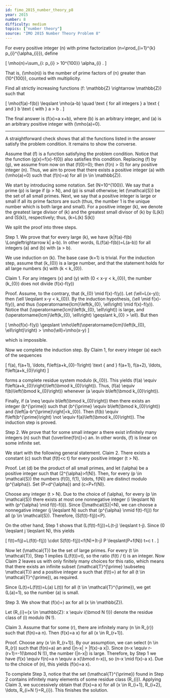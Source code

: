 ```yaml
---
id: fimo_2015_number_theory_p8
year: 2015
number: 8
difficulty: medium
topics: ["number theory"]
source: "IMO 2015 Number Theory Problem 8"
---
```


For every positive integer \(n\) with prime factorization \(n=\prod_{i=1}^{k} p_{i}^{\alpha_{i}}\), define

\[
\mho(n)=\sum_{i: p_{i} > 10^{100}} \alpha_{i} .
\]

That is, \(\mho(n)\) is the number of prime factors of \(n\) greater than \(10^{100}\), counted with multiplicity.

Find all strictly increasing functions \(f: \mathbb{Z} \rightarrow \mathbb{Z}\) such that

\[
\mho(f(a)-f(b)) \leqslant \mho(a-b) \quad \text { for all integers } a \text { and } b \text { with } a > b .
\]

The final answer is \(f(x)=a x+b\), where \(b\) is an arbitrary integer, and \(a\) is an arbitrary positive integer with \(\mho(a)=0\).

---
A straightforward check shows that all the functions listed in the answer satisfy the problem condition. It remains to show the converse.

Assume that \(f\) is a function satisfying the problem condition. Notice that the function \(g(x)=f(x)-f(0)\) also satisfies this condition. Replacing \(f\) by \(g\), we assume from now on that \(f(0)=0\); then \(f(n) > 0\) for any positive integer \(n\). Thus, we aim to prove that there exists a positive integer \(a\) with \(\mho(a)=0\) such that \(f(n)=a\) for all \(n \in \mathbb{Z}\).

We start by introducing some notation. Set \(N=10^{100}\). We say that a prime \(p\) is large if \(p > N\), and \(p\) is small otherwise; let \(\mathcal{S}\) be the set of all small primes. Next, we say that a positive integer is large or small if all its prime factors are such (thus, the number 1 is the unique number which is both large and small). For a positive integer \(k\), we denote the greatest large divisor of \(k\) and the greatest small divisor of \(k\) by \(L(k)\) and \(S(k)\), respectively; thus, \(k=L(k) S(k)\)

We split the proof into three steps.

Step 1. We prove that for every large \(k\), we have \(k|f(a)-f(b) \Longleftrightarrow k| a-b\). In other words, \(L(f(a)-f(b))=L(a-b)\) for all integers \(a\) and \(b\) with \(a > b\).

We use induction on \(k\). The base case \(k=1\) is trivial. For the induction step, assume that \(k_{0}\) is a large number, and that the statement holds for all large numbers \(k\) with \(k < k_{0}\).

Claim 1. For any integers \(x\) and \(y\) with \(0 < x-y < k_{0}\), the number \(k_{0}\) does not divide \(f(x)-f(y)\)

Proof. Assume, to the contrary, that \(k_{0} \mid f(x)-f(y)\). Let \(\ell=L(x-y)\); then \(\ell \leqslant x-y < k_{0}\). By the induction hypothesis, \(\ell \mid f(x)-f(y)\), and thus \(\operatorname{lcm}\left(k_{0}, \ell\right) \mid f(x)-f(y)\). Notice that \(\operatorname{lcm}\left(k_{0}, \ell\right)\) is large, and \(\operatorname{lcm}\left(k_{0}, \ell\right) \geqslant k_{0} > \ell\). But then

\[
\mho(f(x)-f(y)) \geqslant \mho\left(\operatorname{lcm}\left(k_{0}, \ell\right)\right) > \mho(\ell)=\mho(x-y)
\]

which is impossible.

Now we complete the induction step. By Claim 1, for every integer \(a\) each of the sequences

\[
f(a), f(a+1), \ldots, f\left(a+k_{0}-1\right) \text { and } f(a+1), f(a+2), \ldots, f\left(a+k_{0}\right)
\]

forms a complete residue system modulo \(k_{0}\). This yields \(f(a) \equiv f\left(a+k_{0}\right)\left(\bmod k_{0}\right)\). Thus, \(f(a) \equiv f(b)\left(\bmod k_{0}\right)\) whenever \(a \equiv b\left(\bmod k_{0}\right)\).

Finally, if \(a \neq \equiv b\left(\bmod k_{0}\right)\) then there exists an integer \(b^{\prime}\) such that \(b^{\prime} \equiv b\left(\bmod k_{0}\right)\) and \(\left|a-b^{\prime}\right|<k_{0}\). Then \(f(b) \equiv f\left(b^{\prime}\right) \not \equiv f(a)\left(\bmod k_{0}\right)\). The induction step is proved.

Step 2. We prove that for some small integer a there exist infinitely many integers \(n\) such that \(\overline{f(n)}=\) an. In other words, \(f\) is linear on some infinite set.

We start with the following general statement. Claim 2. There exists a constant \(c\) such that \(f(t)<c t\) for every positive integer \(t > N\).

Proof. Let \(d\) be the product of all small primes, and let \(\alpha\) be a positive integer such that \(2^{\alpha}>f(N)\). Then, for every \(p \in \mathcal{S}\) the numbers \(f(0), f(1), \ldots, f(N)\) are distinct modulo \(p^{\alpha}\). Set \(P=d^{\alpha}\) and \(c=P+f(N)\).

Choose any integer \(t > N\). Due to the choice of \(\alpha\), for every \(p \in \mathcal{S}\) there exists at most one nonnegative integer \(i \leqslant N\) with \(p^{\alpha} \mid f(t)-f(i)\). Since \(|\mathcal{S}|<N\), we can choose a nonnegative integer \(j \leqslant N\) such that \(p^{\alpha} \nmid f(t)-f(j)\) for all \(p \in \mathcal{S}\). Therefore, \(S(f(t)-f(j))<P\).

On the other hand, Step 1 shows that \(L(f(t)-f(j))=L(t-j) \leqslant t-j\). Since \(0 \leqslant j \leqslant N\), this yields

\[
f(t)=f(j)+L(f(t)-f(j)) \cdot S(f(t)-f(j))<f(N)+(t-j) P \leqslant(P+f(N)) t=c t .
\]

Now let \(\mathcal{T}\) be the set of large primes. For every \(t \in \mathcal{T}\), Step 1 implies \(L(f(t))=t\), so the ratio \(f(t) / t\) is an integer. Now Claim 2 leaves us with only finitely many choices for this ratio, which means that there exists an infinite subset \(\mathcal{T}^{\prime} \subseteq \mathcal{T}\) and a positive integer a such that \(f(t)=\) at for all \(t \in \mathcal{T}^{\prime}\), as required.

Since \(L(t)=L(f(t))=L(a) L(t)\) for all \(t \in \mathcal{T}^{\prime}\), we get \(L(a)=1\), so the number \(a\) is small.

Step 3. We show that \(f(x)=\) ax for all \(x \in \mathbb{Z}\).

Let \(R_{i}=\{x \in \mathbb{Z}: x \equiv i(\bmod N !)\}\) denote the residue class of \(i\) modulo \(N !\).

Claim 3. Assume that for some \(r\), there are infinitely many \(n \in R_{r}\) such that \(f(n)=a n\). Then \(f(x)=a x\) for all \(x \in R_{r+1}\).

Proof. Choose any \(x \in R_{r+1}\). By our assumption, we can select \(n \in R_{r}\) such that \(f(n)=a\) an and \(|n-x| > |f(x)-a x|\). Since \(n-x \equiv r-(r+1)=-1(\bmod N !)\), the number \(|n-x|\) is large. Therefore, by Step 1 we have \(f(x) \equiv f(n)=a n \equiv a x(\bmod n-x)\), so \(n-x \mid f(x)-a x\). Due to the choice of \(n\), this yields \(f(x)=a x\).

To complete Step 3, notice that the set \(\mathcal{T}^{\prime}\) found in Step 2 contains infinitely many elements of some residue class \(R_{i}\). Applying Claim 3, we successively obtain that \(f(x)=a x\) for all \(x \in R_{i+1}, R_{i+2}, \ldots, R_{i+N !}=R_{i}\). This finishes the solution.
